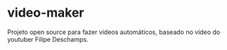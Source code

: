 # video-maker
Projeto open source para fazer vídeos automáticos, baseado no vídeo do youtuber Filipe Deschamps.
